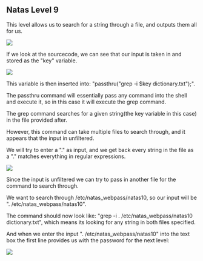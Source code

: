 <h2>Natas Level 9</h2>
<p>This level allows us to search for a string through a file, and outputs them all for us.</p>
<img src="https://i.imgur.com/qbK3vQz.jpg"/>
<p>If we look at the sourcecode, we can see that our input is taken in and stored as the "key" variable.</p>
<img src="https://i.imgur.com/r3jcgM8.jpg"/>
<p>This variable is then inserted into: "passthru("grep -i $key dictionary.txt");".</p>
<p>The passthru command will essentially pass any command into the shell and execute it, so in this case it will execute the grep command.</p>
<p>The grep command searches for a given string(the key variable in this case) in the file provided after.</p>
<p>However, this command can take multiple files to search through, and it appears that the input in unfiltered.</p>
<p>We will try to enter a "." as input, and we get back every string in the file as a "." matches everything in regular expressions.</p>
<img src="https://i.imgur.com/I0u7G4h.jpg"/>
<p>Since the input is unfiltered we can try to pass in another file for the command to search through.</p>
<p>We want to search through /etc/natas_webpass/natas10, so our input will be ". /etc/natas_webpass/natas10".</p>
<p>The command should now look like: "grep -i . /etc/natas_webpass/natas10 dictionary.txt", which means its looking for any string in both files specified.</p>
<p>And when we enter the input ". /etc/natas_webpass/natas10" into the text box the first line provides us with the password for the next level:</p>
<img src="https://i.imgur.com/6KfGa0j.jpg"/>
